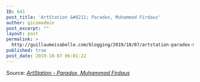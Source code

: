```yaml
---
ID: 641
post_title: 'ArtStation &#8211; Paradox, Muhammad Firdaus'
author: gicomadmin
post_excerpt: ""
layout: post
permalink: >
  http://guillaumeisabelle.com/blogging/2019/10/07/artstation-paradox-muhammad-firdaus/
published: true
post_date: 2019-10-07 06:01:22
---
```

Source: *[ArtStation - Paradox, Muhammad Firdaus][1]*

 [1]: https://www.artstation.com/artwork/LRW6l